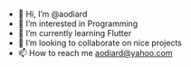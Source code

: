 - 👋 Hi, I’m @aodiard
- 👀 I’m interested in Programming
- 🌱 I’m currently learning Flutter
- 💞️ I’m looking to collaborate on nice projects
- 📫 How to reach me aodiard@yahoo.com

<!---
aodiard/aodiard is a ✨ special ✨ repository because its `README.md` (this file) appears on your GitHub profile.
You can click the Preview link to take a look at your changes.
--->
